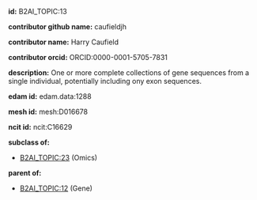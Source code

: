 **id:** B2AI_TOPIC:13

**contributor github name:** caufieldjh

**contributor name:** Harry Caufield

**contributor orcid:** ORCID:0000-0001-5705-7831

**description:** One or more complete collections of gene sequences from a single individual, potentially including ony exon sequences.

**edam id:** edam.data:1288

**mesh id:** mesh:D016678

**ncit id:** ncit:C16629

**subclass of:**

- [B2AI_TOPIC:23](../topics/Omics.markdown) (Omics)

**parent of:**

- [B2AI_TOPIC:12](../topics/Gene.markdown) (Gene)
